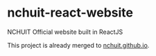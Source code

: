 # nchuit-react-website
NCHUIT Official website built in ReactJS

This project is already merged to [nchuit.github.io](https://github.com/NCHUIT/nchuit.github.io.git).